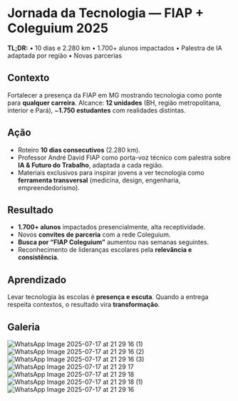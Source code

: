 # Jornada da Tecnologia — FIAP + Coleguium 2025
**TL;DR:** • 10 dias e 2.280 km • 1.700+ alunos impactados • Palestra de IA adaptada por região • Novas parcerias

## Contexto
Fortalecer a presença da FIAP em MG mostrando tecnologia como ponte para **qualquer carreira**. Alcance: **12 unidades** (BH, região metropolitana, interior e Pará), ~**1.750 estudantes** com realidades distintas.

## Ação
- Roteiro **10 dias consecutivos** (2.280 km).
- Professor André David FIAP como porta-voz técnico com palestra sobre **IA & Futuro do Trabalho**, adaptada a cada região.
- Materiais exclusivos para inspirar jovens a ver tecnologia como **ferramenta transversal** (medicina, design, engenharia, empreendedorismo).

## Resultado
- **1.700+ alunos** impactados presencialmente, alta receptividade.
- Novos **convites de parceria** com a rede Coleguium.
- **Busca por “FIAP Coleguium”** aumentou nas semanas seguintes.
- Reconhecimento de lideranças escolares pela **relevância e consistência**.

## Aprendizado
Levar tecnologia às escolas é **presença e escuta**. Quando a entrega respeita contextos, o resultado vira **transformação**.

## Galeria

![WhatsApp Image 2025-07-17 at 21 29 16 (1)](https://github.com/user-attachments/assets/b1260973-3666-43fc-a261-c2cdc3f8c25c)
![WhatsApp Image 2025-07-17 at 21 29 16 (2)](https://github.com/user-attachments/assets/50f72bd2-f1af-4f15-9b80-bba6d9a4076d)
![WhatsApp Image 2025-07-17 at 21 29 16 (3)](https://github.com/user-attachments/assets/121f939e-e340-48e6-aecd-784ac7b781b0)
![WhatsApp Image 2025-07-17 at 21 29 17](https://github.com/user-attachments/assets/5fdf1da1-d202-4be6-8d54-30abd91ecbcc)
![WhatsApp Image 2025-07-17 at 21 29 18](https://github.com/user-attachments/assets/ca3dc5d7-decb-4a7c-8eb1-4f832a3ded1f)
![WhatsApp Image 2025-07-17 at 21 29 18 (1)](https://github.com/user-attachments/assets/41eaa091-c068-4b15-9048-0d85e8c2000a)
![WhatsApp Image 2025-07-17 at 21 29 16](https://github.com/user-attachments/assets/3143ecd2-78f5-406d-8297-301b0002ed3f)
